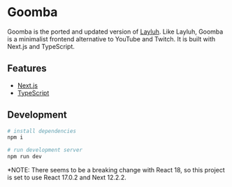 # Goomba
Goomba is the ported and updated version of [Layluh](https://github.com/gguev/layluh). Like Layluh, Goomba is a minimalist frontend alternative to YouTube and Twitch. It is built with Next.js and TypeScript.

## Features

-   [Next.js](https://svelte.dev/)
-   [TypeScript](https://www.typescriptlang.org/)

## Development

```bash
# install dependencies
npm i

# run development server
npm run dev
```

*NOTE: There seems to be a breaking change with React 18, so this project is set to use React 17.0.2 and Next 12.2.2.


